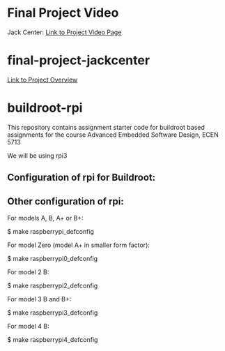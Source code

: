 # Final Project Video
Jack Center: [Link to Project Video Page](https://github.com/cu-ecen-aeld/final-project-jackcenter/wiki/Final-Project-Video)
# final-project-jackcenter
[Link to Project Overview](https://github.com/cu-ecen-aeld/final-project-jackcenter/wiki/Project-Overview)

# buildroot-rpi

This repository contains assignment starter code for buildroot based assignments for the course Advanced Embedded Software Design, ECEN 5713

We will be using rpi3

Configuration of rpi  for Buildroot:
----------------------------
Other configuration of rpi:
----------------------------
For models A, B, A+ or B+:

  $ make raspberrypi_defconfig

For model Zero (model A+ in smaller form factor):

  $ make raspberrypi0_defconfig

For model 2 B:

  $ make raspberrypi2_defconfig

For model 3 B and B+:

  $ make raspberrypi3_defconfig

For model 4 B:

  $ make raspberrypi4_defconfig
